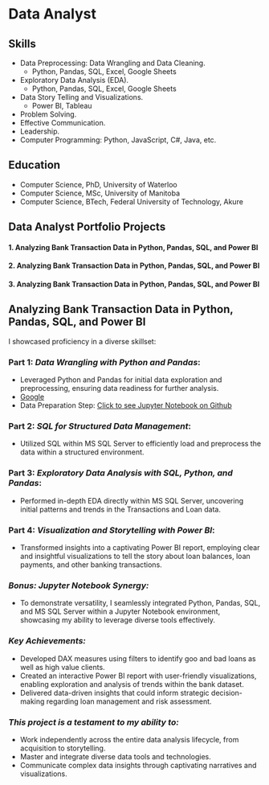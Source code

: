 # Data Analyst

## Skills
 * Data Preprocessing: Data Wrangling and Data Cleaning.
    - Python, Pandas, SQL, Excel, Google Sheets
 * Exploratory Data Analysis (EDA).
   - Python, Pandas, SQL, Excel, Google Sheets
 * Data Story Telling and Visualizations.
   - Power BI, Tableau
 * Problem Solving.
 * Effective Communication.
 * Leadership.
 * Computer Programming: Python, JavaScript, C#, Java, etc.

## Education
 * Computer Science, PhD, University of Waterloo
 * Computer Science, MSc, University of Manitoba
 * Computer Science, BTech, Federal University of Technology, Akure

## Data Analyst Portfolio Projects
#### 1. Analyzing Bank Transaction Data in Python, Pandas, SQL, and Power BI
#### 2. Analyzing Bank Transaction Data in Python, Pandas, SQL, and Power BI
#### 3. Analyzing Bank Transaction Data in Python, Pandas, SQL, and Power BI

## Analyzing Bank Transaction Data in Python, Pandas, SQL, and Power BI
I showcased proficiency in a diverse skillset:

### Part 1: *Data Wrangling with Python and Pandas*:
  * Leveraged Python and Pandas for initial data exploration and preprocessing, ensuring data readiness for further analysis.
  * [Google](https://www.google.com/)
  * Data Preparation Step: [Click to see Jupyter Notebook on Github](https://github.com/drjohnakinyemi/bank-customers-data-analysis-and-insights/blob/main/jupyter-notebooks/Berka%20Bank%20Data%20Preparation%20-%20Part%201%20in%20Pandas%20and%20Python.ipynb)

### Part 2: *SQL for Structured Data Management*:
  * Utilized SQL within MS SQL Server to efficiently load and preprocess the data within a structured environment.

### Part 3: *Exploratory Data Analysis with SQL, Python, and Pandas*:
  * Performed in-depth EDA directly within MS SQL Server, uncovering initial patterns and trends in the Transactions and Loan data.

### Part 4: *Visualization and Storytelling with Power BI*:
  * Transformed insights into a captivating Power BI report, employing clear and insightful visualizations to tell the story about loan balances, loan payments, and other banking transactions.

### *Bonus: Jupyter Notebook Synergy:*

  * To demonstrate versatility, I seamlessly integrated Python, Pandas, SQL, and MS SQL Server within a Jupyter Notebook environment, showcasing my ability to leverage diverse tools effectively.

### *Key Achievements:*

  * Developed DAX measures using filters to identify goo and bad loans as well as high value clients.
  * Created an interactive Power BI report with user-friendly visualizations, enabling exploration and analysis of trends within the bank dataset.
  * Delivered data-driven insights that could inform strategic decision-making regarding loan management and risk assessment.

### *This project is a testament to my ability to:*

  * Work independently across the entire data analysis lifecycle, from acquisition to storytelling.
  * Master and integrate diverse data tools and technologies.
  * Communicate complex data insights through captivating narratives and visualizations.

